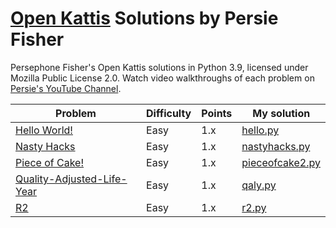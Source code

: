 # [Open Kattis](open.kattis.com) Solutions by Persie Fisher
Persephone Fisher's Open Kattis solutions in Python 3.9, licensed under Mozilla Public License 2.0.
Watch video walkthroughs of each problem on [Persie's YouTube Channel](https://www.youtube.com/channel/UCJDdOrmYqdDqtTUPGcvFhpg).

| Problem | Difficulty | Points | My solution |
| --- | --- | --- | --- |
[Hello World!](http://open.kattis.com/problems/hello) | Easy | 1.x | [hello.py](hello.py)
[Nasty Hacks](http://open.kattis.com/problems/nastyhacks) | Easy | 1.x | [nastyhacks.py](nastyhacks.py)
[Piece of Cake!](http://open.kattis.com/problems/pieceofcake2) | Easy | 1.x | [pieceofcake2.py](pieceofcake2.py)
[Quality-Adjusted-Life-Year](http://open.kattis.com/problems/qaly) | Easy | 1.x | [qaly.py](qaly.py)
[R2](http://open.kattis.com/problems/r2) | Easy | 1.x | [r2.py](r2.py)
